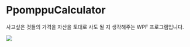 # PpomppuCalculator
사고싶은 것들의 가격을 자산을 토대로 사도 될 지 생각해주는 WPF 프로그램입니다.



<img src="blob:https://imgur.com/d7ce7292-ca03-4040-b851-3ed298f471ad"></img>
